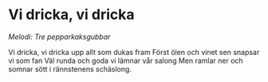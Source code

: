 # Vi dricka, vi dricka
*Melodi: Tre pepparkaksgubbar*

Vi dricka, vi dricka
upp allt som dukas fram
Först ölen och vinet
sen snapsar vi som fan
Väl runda och goda
vi lämnar vår salong
Men ramlar ner och somnar sött
i rännstenens schäslong.
